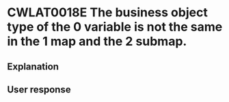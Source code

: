 # CWLAT0018E The business object type of the 0 variable is not the same in the 1 map and the 2 submap.

## Explanation

## User response